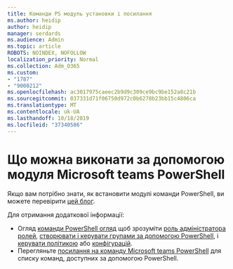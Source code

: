 ```yaml
---
title: Команди PS модуль установки і посилання
ms.author: heidip
author: heidip
manager: serdards
ms.audience: Admin
ms.topic: article
ROBOTS: NOINDEX, NOFOLLOW
localization_priority: Normal
ms.collection: Adm_O365
ms.custom:
- "1787"
- "9000212"
ms.openlocfilehash: ac3017975caeec2b9d9c309ce9bc9be152a8c21b
ms.sourcegitcommit: 037331d71f06750d972c0b6278b23bb15c4806ca
ms.translationtype: MT
ms.contentlocale: uk-UA
ms.lasthandoff: 10/18/2019
ms.locfileid: "37340586"
---
```

# <a name="what-you-can-accomplish-with-microsoft-teams-powershell-module"></a>Що можна виконати за допомогою модуля Microsoft teams PowerShell

Якщо вам потрібно знати, як встановити модулі команди PowerShell, ви можете перевірити [цей блог](https://blogs.technet.microsoft.com/skypehybridguy/2017/11/07/microsoft-teams-powershell-support/).

Для отримання додаткової інформації:

- Огляд [команди PowerShell огляд](https://docs.microsoft.com/MicrosoftTeams/teams-powershell-overview) щоб зрозуміти [роль адміністратора ролей](https://docs.microsoft.com/MicrosoftTeams/using-admin-roles), [створювати і керувати групами за допомогою PowerShell](https://docs.microsoft.com/MicrosoftTeams/teams-powershell-overview#creating-and-managing-teams-via-powershell), і [керувати політикою](https://docs.microsoft.com/MicrosoftTeams/teams-powershell-overview#managing-policies-via-powershell) або [конфігурацій](https://docs.microsoft.com/MicrosoftTeams/teams-powershell-overview#managing-configurations-via-powershell). 
- Перегляньте [посилання на команду Microsoft teams PowerShell](https://docs.microsoft.com/powershell/module/teams/?view=teams-ps) для списку команд, доступних за допомогою PowerShell. 
